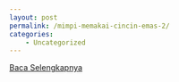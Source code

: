 ```yaml
---
layout: post
permalink: /mimpi-memakai-cincin-emas-2/
categories:
    - Uncategorized
---
```


[Baca Selengkapnya](/02)